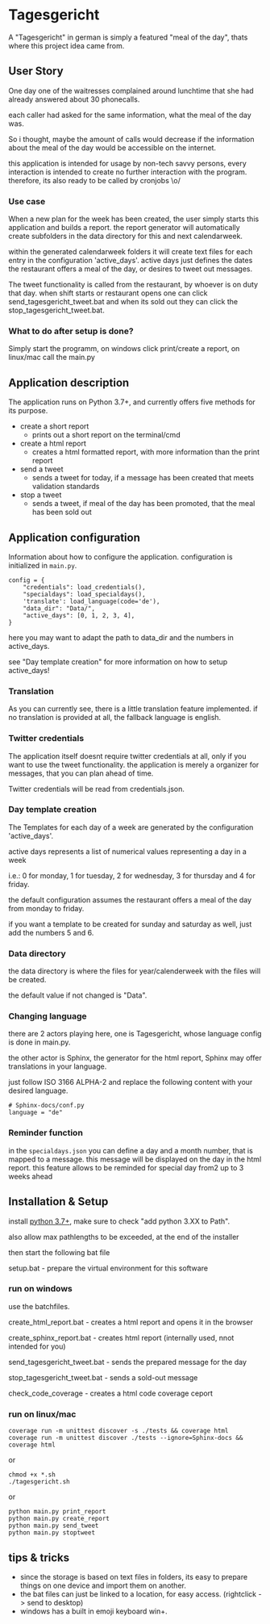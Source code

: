 # Tagesgericht

A "Tagesgericht" in german is simply a featured "meal of the day", thats where this project idea came from.

## User Story

One day one of the waitresses complained around lunchtime that she had already answered about 30 phonecalls.

each caller had asked for the same information, what the meal of the day was.

So i thought, maybe the amount of calls would decrease if the information about the meal of the day would be accessible
on the internet.

this application is intended for usage by non-tech savvy persons, every interaction is intended to create no further
interaction with the program. therefore, its also ready to be called by cronjobs \o/

### Use case

When a new plan for the week has been created, the user simply starts this application and builds a report. the report
generator will automatically create subfolders in the data directory for this and next calendarweek.

within the generated calendarweek folders it will create text files for each entry in the configuration 'active_days'.
active days just defines the dates the restaurant offers a meal of the day, or desires to tweet out messages.

The tweet functionality is called from the restaurant, by whoever is on duty that day. when shift starts or restaurant
opens one can click send_tagesgericht_tweet.bat and when its sold out they can click the stop_tagesgericht_tweet.bat.

### What to do after setup is done?

Simply start the programm, on windows click print/create a report, on linux/mac call the main.py

## Application description

The application runs on Python 3.7+, and currently offers five methods for its purpose.

- create a short report
    - prints out a short report on the terminal/cmd
- create a html report
    - creates a html formatted report, with more information than the print report
- send a tweet
    - sends a tweet for today, if a message has been created that meets validation standards
- stop a tweet
    - sends a tweet, if meal of the day has been promoted, that the meal has been sold out

## Application configuration

Information about how to configure the application.
configuration is initialized in `main.py`.

```
config = {
    "credentials": load_credentials(),
    "specialdays": load_specialdays(),
    'translate': load_language(code='de'),
    "data_dir": "Data/",
    "active_days": [0, 1, 2, 3, 4],
}
```

here you may want to adapt the path to data_dir and the numbers in active_days.

see "Day template creation" for more information on how to setup active_days!

### Translation

As you can currently see, there is a little translation feature implemented. if no translation is provided at all, the
fallback language is english.

### Twitter credentials

The application itself doesnt require twitter credentials at all, only if you want to use the tweet functionality. the
application is merely a organizer for messages, that you can plan ahead of time.

Twitter credentials will be read from credentials.json.

### Day template creation

The Templates for each day of a week are generated by the configuration 'active_days'.

active days represents a list of numerical values representing a day in a week

i.e.:
0 for monday, 1 for tuesday, 2 for wednesday, 3 for thursday and 4 for friday.

the default configuration assumes the restaurant offers a meal of the day from monday to friday.

if you want a template to be created for sunday and saturday as well, just add the numbers 5 and 6.

### Data directory

the data directory is where the files for year/calenderweek with the files will be created.

the default value if not changed is "Data".

### Changing language

there are 2 actors playing here, one is Tagesgericht, whose language config is done in main.py.

the other actor is Sphinx, the generator for the html report, Sphinx may offer translations in your language.

just follow ISO 3166 ALPHA-2 and replace the following content with your desired language.

```
# Sphinx-docs/conf.py
language = "de"
```

### Reminder function

in the `specialdays.json` you can define a day and a month number, that is mapped to a message. this message will be
displayed on the day in the html report. this feature allows to be reminded for special day from2 up to 3 weeks ahead

## Installation & Setup

install [python 3.7+](https://www.python.org/downloads/), make sure to check "add python 3.XX to Path".

also allow max pathlengths to be exceeded, at the end of the installer

then start the following bat file

setup.bat - prepare the virtual environment for this software

### run on windows

use the batchfiles.

create_html_report.bat - creates a html report and opens it in the browser

create_sphinx_report.bat - creates html report (internally used, nnot intended for you)

send_tagesgericht_tweet.bat - sends the prepared message for the day

stop_tagesgericht_tweet.bat - sends a sold-out message

check_code_coverage - creates a html code coverage ceport

### run on linux/mac

```
coverage run -m unittest discover -s ./tests && coverage html
coverage run -m unittest discover ./tests --ignore=Sphinx-docs && coverage html
```

or

```
chmod +x *.sh
./tagesgericht.sh
```

or

```
python main.py print_report
python main.py create_report
python main.py send_tweet
python main.py stoptweet
```

## tips & tricks
- since the storage is based on text files in folders, its easy to prepare things on one device and import them on another.
- the bat files can just be linked to a location, for easy access. (rightclick -> send to desktop)
- windows has a built in emoji keyboard win+.